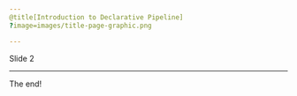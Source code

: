 ```yaml
---
@title[Introduction to Declarative Pipeline]
?image=images/title-page-graphic.png

---
```


Slide 2

---

The end!
